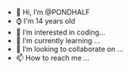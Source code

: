 - 👋 Hi, I’m @PONDHALF
- ⌚ I'm 14 years old
- 👀 I’m interested in coding...
- 🌱 I’m currently learning ...
- 💞️ I’m looking to collaborate on <none>...
- 📫 How to reach me ...

<!---
PONDHALF/PONDHALF is a ✨ special ✨ repository because its `README.md` (this file) appears on your GitHub profile.
You can click the Preview link to take a look at your changes.
--->
